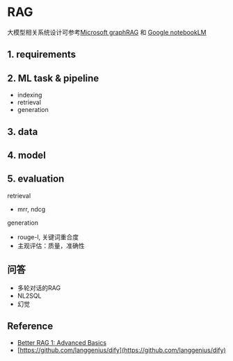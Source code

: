 # RAG

大模型相关系统设计可参考[Microsoft graphRAG]() 和 [Google notebookLM]()

## 1. requirements


## 2. ML task & pipeline
- indexing
- retrieval
- generation

## 3. data


## 4. model


## 5. evaluation
retrieval
- mrr, ndcg

generation
- rouge-l, 关键词重合度
- 主观评估：质量，准确性


## 问答
- 多轮对话的RAG
- NL2SQL
- 幻觉


## Reference
- [Better RAG 1: Advanced Basics](https://huggingface.co/blog/hrishioa/retrieval-augmented-generation-1-basics)
- [https://github.com/langgenius/dify](https://github.com/langgenius/dify)